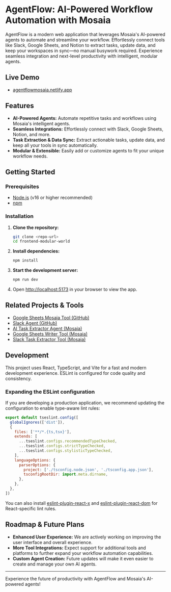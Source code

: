 # AgentFlow: AI-Powered Workflow Automation with Mosaia

AgentFlow is a modern web application that leverages Mosaia's AI-powered agents to automate and streamline your workflow. Effortlessly connect tools like Slack, Google Sheets, and Notion to extract tasks, update data, and keep your workspaces in sync—no manual busywork required. Experience seamless integration and next-level productivity with intelligent, modular agents.

## Live Demo

- [agentflowmosaia.netlify.app](https://agentflowmosaia.netlify.app/)

## Features

- **AI-Powered Agents:** Automate repetitive tasks and workflows using Mosaia's intelligent agents.
- **Seamless Integrations:** Effortlessly connect with Slack, Google Sheets, Notion, and more.
- **Task Extraction & Data Sync:** Extract actionable tasks, update data, and keep all your tools in sync automatically.
- **Modular & Extensible:** Easily add or customize agents to fit your unique workflow needs.

## Getting Started

### Prerequisites
- [Node.js](https://nodejs.org/) (v16 or higher recommended)
- [npm](https://www.npmjs.com/)

### Installation

1. **Clone the repository:**
   ```bash
   git clone <repo-url>
   cd frontend-modular-world
   ```
2. **Install dependencies:**
   ```bash
   npm install
   ```
3. **Start the development server:**
   ```bash
   npm run dev
   ```
4. Open [http://localhost:5173](http://localhost:5173) in your browser to view the app.

## Related Projects & Tools

- [Google Sheets Mosaia Tool (GitHub)](https://github.com/Blessan-Alex/googlesheet-mosaia-tool)
- [Slack Agent (GitHub)](https://github.com/rhapsodicpug/slack1)
- [AI Task Extractor Agent (Mosaia)](https://www.mosaia.ai/user/bless/agent/AI-TaskExtractor)
- [Google Sheets Writer Tool (Mosaia)](https://www.mosaia.ai/user/bless/tool/google-sheets-writer)
- [Slack Task Extractor Tool (Mosaia)](https://www.mosaia.ai/user/rhapsodicpug/tool/slack-task-extractor)

## Development

This project uses React, TypeScript, and Vite for a fast and modern development experience. ESLint is configured for code quality and consistency.

### Expanding the ESLint configuration

If you are developing a production application, we recommend updating the configuration to enable type-aware lint rules:

```js
export default tseslint.config([
  globalIgnores(['dist']),
  {
    files: ['**/*.{ts,tsx}'],
    extends: [
      ...tseslint.configs.recommendedTypeChecked,
      ...tseslint.configs.strictTypeChecked,
      ...tseslint.configs.stylisticTypeChecked,
    ],
    languageOptions: {
      parserOptions: {
        project: ['./tsconfig.node.json', './tsconfig.app.json'],
        tsconfigRootDir: import.meta.dirname,
      },
    },
  },
])
```

You can also install [eslint-plugin-react-x](https://github.com/Rel1cx/eslint-react/tree/main/packages/plugins/eslint-plugin-react-x) and [eslint-plugin-react-dom](https://github.com/Rel1cx/eslint-react/tree/main/packages/plugins/eslint-plugin-react-dom) for React-specific lint rules.

## Roadmap & Future Plans

- **Enhanced User Experience:** We are actively working on improving the user interface and overall experience.
- **More Tool Integrations:** Expect support for additional tools and platforms to further expand your workflow automation capabilities.
- **Custom Agent Creation:** Future updates will make it even easier to create and manage your own AI agents.

---

Experience the future of productivity with AgentFlow and Mosaia's AI-powered agents!
